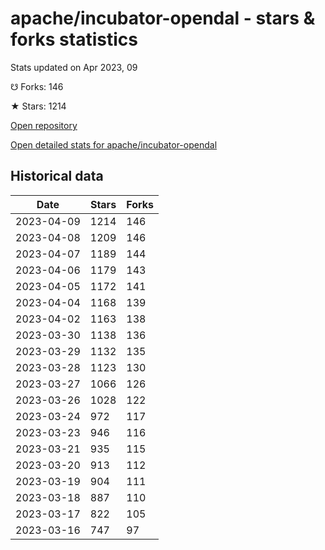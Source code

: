 # apache/incubator-opendal - stars & forks statistics

Stats updated on Apr 2023, 09

☋ Forks: 146

★ Stars: 1214

[Open repository](https://github.com/apache/incubator-opendal)

[Open detailed stats for apache/incubator-opendal](https://reviewgithub.com/rep/apache/incubator-opendal)

## Historical data
| Date | Stars | Forks |
|------|-------|-------|
| 2023-04-09 | 1214 | 146 | 
| 2023-04-08 | 1209 | 146 | 
| 2023-04-07 | 1189 | 144 | 
| 2023-04-06 | 1179 | 143 | 
| 2023-04-05 | 1172 | 141 | 
| 2023-04-04 | 1168 | 139 | 
| 2023-04-02 | 1163 | 138 | 
| 2023-03-30 | 1138 | 136 | 
| 2023-03-29 | 1132 | 135 | 
| 2023-03-28 | 1123 | 130 | 
| 2023-03-27 | 1066 | 126 | 
| 2023-03-26 | 1028 | 122 | 
| 2023-03-24 | 972 | 117 | 
| 2023-03-23 | 946 | 116 | 
| 2023-03-21 | 935 | 115 | 
| 2023-03-20 | 913 | 112 | 
| 2023-03-19 | 904 | 111 | 
| 2023-03-18 | 887 | 110 | 
| 2023-03-17 | 822 | 105 | 
| 2023-03-16 | 747 | 97 | 

